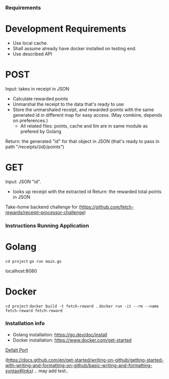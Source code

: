 
### Requirements
# Development Requirements
- Use local cache.
- Shall assume already have docker installed on testing end.
- Use described API 

# POST
Input: takes in receipt in JSON

- Calculate rewarded points
- Unmarshal the receipt to the data that's ready to use
- Store the unmarshaled receipt, and rewarded-points with the same generated id in different map for easy access. (May combine, depends on preferences.)
  - All related files: points, cache and llm are in same module as prefered by Golang

Return: the generated "id" for that object in JSON (that's ready to pass in path "/receipts/{id}/points")

# GET
Input: JSON "id".
- looks up receipt with the extracted id
Return: the rewarded total points in JSON

Take-home backend challenge for (https://github.com/fetch-rewards/receipt-processor-challenge)

### Instructions Running Application
# Golang
`cd project`
`go run main.go`

localhost:8080

# Docker
`cd project`
`docker build -t fetch-reward .`
`docker run -it --rm --name fetch-reward fetch-reward`


### Installation info
- Golang installation: https://go.dev/doc/install
- Docker installation: https://www.docker.com/get-started

[Defalt Port](http://localhost:8080)

(https://docs.github.com/en/get-started/writing-on-github/getting-started-with-writing-and-formatting-on-github/basic-writing-and-formatting-syntax#links)
.. may add test..
